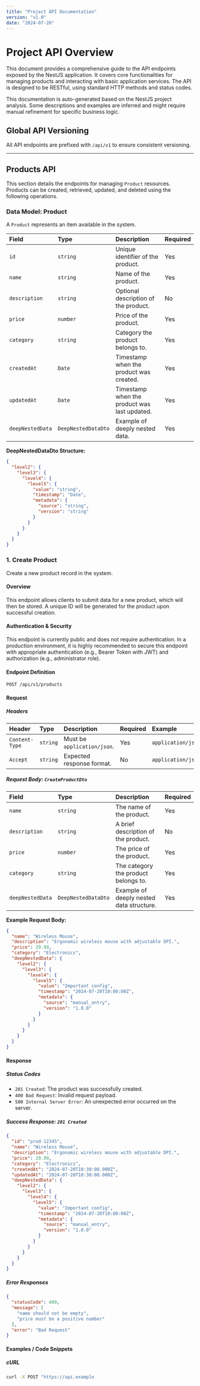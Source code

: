 ```yaml
---
title: "Project API Documentation"
version: "v1.0"
date: "2024-07-20"
---
```


# Project API Overview

This document provides a comprehensive guide to the API endpoints exposed by the NestJS application. It covers core functionalities for managing products and interacting with basic application services. The API is designed to be RESTful, using standard HTTP methods and status codes.

<Info>
  This documentation is auto-generated based on the NestJS project analysis.
  Some descriptions and examples are inferred and might require manual refinement for specific business logic.
</Info>

## Global API Versioning

All API endpoints are prefixed with `/api/v1` to ensure consistent versioning.

---

## Products API

This section details the endpoints for managing `Product` resources. Products can be created, retrieved, updated, and deleted using the following operations.

### Data Model: Product

A `Product` represents an item available in the system.

| Field          | Type                                                                                                                                                                                                                                                                                                                                    | Description                                  | Required |
| :------------- | :-------------------------------------------------------------------------------------------------------------------------------------------------------------------------------------------------------------------------------------------------------------------------------------------------------------------------------------- | :------------------------------------------- | :------- |
| `id`           | `string`                                                                                                                                                                                                                                                                                                                                | Unique identifier of the product.            | Yes      |
| `name`         | `string`                                                                                                                                                                                                                                                                                                                                | Name of the product.                         | Yes      |
| `description`  | `string`                                                                                                                                                                                                                                                                                                                                | Optional description of the product.         | No       |
| `price`        | `number`                                                                                                                                                                                                                                                                                                                                | Price of the product.                        | Yes      |
| `category`     | `string`                                                                                                                                                                                                                                                                                                                                | Category the product belongs to.             | Yes      |
| `createdAt`    | `Date`                                                                                                                                                                                                                                                                                                                                  | Timestamp when the product was created.      | Yes      |
| `updatedAt`    | `Date`                                                                                                                                                                                                                                                                                                                                  | Timestamp when the product was last updated. | Yes      |
| `deepNestedData` | `DeepNestedDataDto`                                                                                                                                                                                                                                                                                                                   | Example of deeply nested data.               | Yes      |

**DeepNestedDataDto Structure:**

```json
{
  "level2": {
    "level3": {
      "level4": {
        "level5": {
          "value": "string",
          "timestamp": "Date",
          "metadata": {
            "source": "string",
            "version": "string"
          }
        }
      }
    }
  }
}
```

### 1. Create Product

Create a new product record in the system.

#### Overview

This endpoint allows clients to submit data for a new product, which will then be stored. A unique ID will be generated for the product upon successful creation.

#### Authentication & Security

This endpoint is currently public and does not require authentication.
<Auth type="None" />
<Note>
  In a production environment, it is highly recommended to secure this endpoint
  with appropriate authentication (e.g., Bearer Token with JWT) and authorization
  (e.g., administrator role).
</Note>

#### Endpoint Definition

```http
POST /api/v1/products
```

#### Request

##### Headers

| Header         | Type     | Description                                | Required | Example                  |
| :------------- | :------- | :----------------------------------------- | :------- | :----------------------- |
| `Content-Type` | `string` | Must be `application/json`.                | Yes      | `application/json`       |
| `Accept`       | `string` | Expected response format.                  | No       | `application/json`       |

##### Request Body: `CreateProductDto`

| Field              | Type             | Description                                  | Required |
| :----------------- | :--------------- | :------------------------------------------- | :------- |
| `name`             | `string`         | The name of the product.                     | Yes      |
| `description`      | `string`         | A brief description of the product.          | No       |
| `price`            | `number`         | The price of the product.                    | Yes      |
| `category`         | `string`         | The category the product belongs to.         | Yes      |
| `deepNestedData`   | `DeepNestedDataDto` | Example of deeply nested data structure.     | Yes      |

**Example Request Body:**

```json
{
  "name": "Wireless Mouse",
  "description": "Ergonomic wireless mouse with adjustable DPI.",
  "price": 29.99,
  "category": "Electronics",
  "deepNestedData": {
    "level2": {
      "level3": {
        "level4": {
          "level5": {
            "value": "Important config",
            "timestamp": "2024-07-20T10:00:00Z",
            "metadata": {
              "source": "manual_entry",
              "version": "1.0.0"
            }
          }
        }
      }
    }
  }
}
```

#### Response

##### Status Codes

*   `201 Created`: The product was successfully created.
*   `400 Bad Request`: Invalid request payload.
*   `500 Internal Server Error`: An unexpected error occurred on the server.

##### Success Response: `201 Created`

<ResponseExample status="201">

```json
{
  "id": "prod-12345",
  "name": "Wireless Mouse",
  "description": "Ergonomic wireless mouse with adjustable DPI.",
  "price": 29.99,
  "category": "Electronics",
  "createdAt": "2024-07-20T10:30:00.000Z",
  "updatedAt": "2024-07-20T10:30:00.000Z",
  "deepNestedData": {
    "level2": {
      "level3": {
        "level4": {
          "level5": {
            "value": "Important config",
            "timestamp": "2024-07-20T10:00:00Z",
            "metadata": {
              "source": "manual_entry",
              "version": "1.0.0"
            }
          }
        }
      }
    }
  }
}
```

</ResponseExample>

##### Error Responses

<ErrorExample status="400">

```json
{
  "statusCode": 400,
  "message": [
    "name should not be empty",
    "price must be a positive number"
  ],
  "error": "Bad Request"
}
```

</ErrorExample>

#### Examples / Code Snippets

##### cURL

```bash
curl -X POST "https://api.example